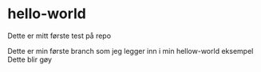 # hello-world
Dette er mitt første test på repo


Dette er min første branch som jeg legger inn i min hellow-world eksempel
Dette blir gøy

